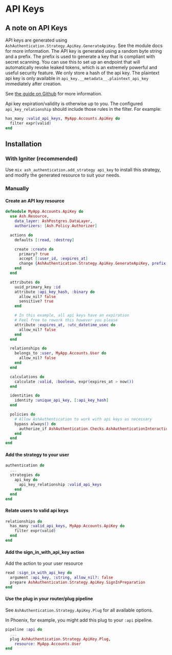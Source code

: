 <!--
SPDX-FileCopyrightText: 2022 Alembic Pty Ltd

SPDX-License-Identifier: MIT
-->

# API Keys

## A note on API Keys

API keys are generated using `AshAuthentication.Strategy.ApiKey.GenerateApiKey`. See the module docs for more information.
The API key is generated using a random byte string and a prefix. The prefix is used to generate a key that is compliant with secret scanning. You can use this to set up an endpoint that will automatically revoke leaked tokens, which is an extremely powerful and useful security feature. We only store a hash of the api key. The plaintext api key is only available in `api_key.__metadata__.plaintext_api_key` immediately after creation.

See [the guide on Github](https://docs.github.com/en/code-security/secret-scanning/secret-scanning-partnership-program/secret-scanning-partner-program) for more information.

Api key expiration/validity is otherwise up to you. The configured `api_key_relationship` should include those rules in the filter.
For example:

```elixir
has_many :valid_api_keys, MyApp.Accounts.ApiKey do
  filter expr(valid)
end
```

## Installation

<!-- tabs-open -->

### With Igniter (recommended)

Use `mix ash_authentication.add_strategy api_key` to install this strategy, and modify the generated resource
to suit your needs.

### Manually

#### Create an API key resource

```elixir
defmodule MyApp.Accounts.ApiKey do
  use Ash.Resource,
    data_layer: AshPostgres.DataLayer,
    authorizers: [Ash.Policy.Authorizer]

  actions do
    defaults [:read, :destroy]

    create :create do
      primary? true
      accept [:user_id, :expires_at]
      change {AshAuthentication.Strategy.ApiKey.GenerateApiKey, prefix: :myapp, hash: :api_key_hash}
    end
  end

  attributes do
    uuid_primary_key :id
    attribute :api_key_hash, :binary do
      allow_nil? false
      sensitive? true
    end

    # In this example, all api keys have an expiration
    # Feel free to rework this however you please
    attribute :expires_at, :utc_datetime_usec do
      allow_nil? false
    end
  end

  relationships do
    belongs_to :user, MyApp.Accounts.User do
      allow_nil? false
    end
  end

  calculations do
    calculate :valid, :boolean, expr(expires_at > now())
  end

  identities do
    identity :unique_api_key, [:api_key_hash]
  end

  policies do
    # Allow AshAuthentication to work with api keys as necessary
    bypass always() do
      authorize_if AshAuthentication.Checks.AshAuthenticationInteraction
    end
  end
end
```

#### Add the strategy to your user

```elixir
authentication do
  ...
  strategies do
    api_key do
      api_key_relationship :valid_api_keys
    end
  end
end
```

#### Relate users to valid api keys

```elixir
relationships do
  has_many :valid_api_keys, MyApp.Accounts.ApiKey do
    filter expr(valid)
  end
end
```

#### Add the sign_in_with_api_key action

Add the action to your user resource

```elixir
read :sign_in_with_api_key do
  argument :api_key, :string, allow_nil?: false
  prepare AshAuthentication.Strategy.ApiKey.SignInPreparation
end
```

#### Use the plug in your router/plug pipeline

See `AshAuthentication.Strategy.ApiKey.Plug` for all available options.

In Phoenix, for example, you might add this plug to your
`:api` pipeline.

```elixir
pipeline :api do
  ...
  plug AshAuthentication.Strategy.ApiKey.Plug,
    resource: MyApp.Accounts.User
end
```

<!-- tabs-close -->
